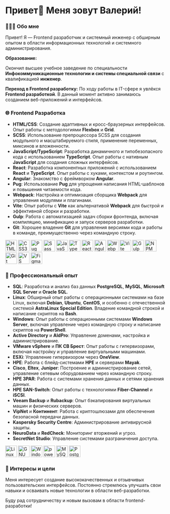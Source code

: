 # Привет👋 Меня зовут Валерий!

### 👨🏻‍💻 Обо мне

Привет! Я — Frontend разработчик и системный инженер с обширным опытом в области информационных технологий и системного администрирования.

**Образование:**

Окончил высшее учебное заведение по специальности **Инфокоммуникационные технологии и системы специальной связи** с квалификацией **инженер**.

**Переход в Frontend разработку:**
По ходу работы в IT-сфере я увлёкся **Frontend разработкой**. В данный момент активно занимаюсь созданием веб-приложений и интерфейсов.

### 🌐 Frontend Разработка

- **HTML/CSS**: Создание адаптивных и кросс-браузерных интерфейсов. Опыт работы с методологиями **Flexbox** и **Grid**.
- **SCSS**: Использование препроцессора SCSS для создания модульного и масштабируемого стиля, применение переменных, миксинов и вложенности.
- **JavaScript/TypeScript**: Разработка динамичного и типобезопасного кода с использованием **TypeScript**. Опыт работы с нативным **JavaScript** для создания сложных интерфейсов.
- **React**: Разработка компонентных приложений с использованием **React** и **TypeScript**. Опыт работы с хуками, контекстом и роутингом.
- **Angular**: Знакомство с фреймворком **Angular**.
- **Pug**: Использование **Pug** для упрощения написания HTML-шаблонов и повышения читаемости кода.
- **Webpack**: Настройка и оптимизация сборщика **Webpack** для управления модулями и плагинами.
- **Vite**: Опыт работы с **Vite** как альтернативой **Webpack** для быстрой и эффективной сборки и разработки.
- **Gulp**: Работа с автоматизацией задач сборки фронтенда, включая компиляцию, минификацию и запуск серверов разработки.
- **Git**: Хорошее владение **Git** для управления версиями кода и работы в команде, преимущественно через командную строку.

<p align="left">
    <a href="https://developer.mozilla.org/en-US/docs/Glossary/HTML5" target="_blank" rel="noreferrer"><img src="https://raw.githubusercontent.com/danielcranney/readme-generator/main/public/icons/skills/html5-colored.svg" width="36" height="36" alt="HTML5" /></a>
    <a href="https://www.w3.org/TR/CSS/#css" target="_blank" rel="noreferrer"><img src="https://raw.githubusercontent.com/danielcranney/readme-generator/main/public/icons/skills/css3-colored.svg" width="36" height="36" alt="CSS3" /></a>
    <a href="https://pugjs.org/api/getting-started.html" target="_blank" rel="noreferrer"><img src="https://skillicons.dev/icons?i=pug&light=1" width="36" height="36" alt="Pug" /></a>
    <a href="https://sass-lang.com/" target="_blank" rel="noreferrer"><img src="https://raw.githubusercontent.com/danielcranney/readme-generator/main/public/icons/skills/sass-colored.svg" width="36" height="36" alt="Sass" /></a>
    <a href="https://developer.mozilla.org/en-US/docs/Web/JavaScript" target="_blank" rel="noreferrer"><img src="https://raw.githubusercontent.com/danielcranney/readme-generator/main/public/icons/skills/javascript-colored.svg" width="36" height="36" alt="JavaScript" /></a>
    <a href="https://www.typescriptlang.org/" target="_blank" rel="noreferrer"><img src="https://raw.githubusercontent.com/danielcranney/readme-generator/main/public/icons/skills/typescript-colored.svg" width="36" height="36" alt="TypeScript" /></a>
    <a href="https://reactjs.org/" target="_blank" rel="noreferrer"><img src="https://raw.githubusercontent.com/danielcranney/readme-generator/main/public/icons/skills/react-colored.svg" width="36" height="36" alt="React" /></a>
    <a href="https://angular.io/" target="_blank" rel="noreferrer"><img src="https://raw.githubusercontent.com/danielcranney/readme-generator/main/public/icons/skills/angularjs-colored.svg" width="36" height="36" alt="Angular" /></a>    
    <a href="https://webpack.js.org/" target="_blank" rel="noreferrer"><img src="https://raw.githubusercontent.com/danielcranney/readme-generator/main/public/icons/skills/webpack-colored.svg" width="36" height="36" alt="Webpack" /></a>
    <a href="https://vitejs.dev/" target="_blank" rel="noreferrer"><img src="https://raw.githubusercontent.com/danielcranney/readme-generator/main/public/icons/skills/vite-colored.svg" width="36" height="36" alt="Vite" /></a>
    <a href="https://gulpjs.com" target="_blank" rel="noreferrer"><img src="https://skillicons.dev/icons?i=gulp" width="36" height="36" alt="Gulp" /></a>
    <a href="https://www.npmjs.com" target="_blank" rel="noreferrer"><img src="https://skillicons.dev/icons?i=npm" width="36" height="36" alt="NPM" /></a>
    <a href="https://git-scm.com/" target="_blank" rel="noreferrer"><img src="https://raw.githubusercontent.com/danielcranney/readme-generator/main/public/icons/skills/git-colored.svg" width="36" height="36" alt="Git" /></a>
    <a href="https://code.visualstudio.com/" target="_blank" rel="noreferrer"><img src="https://raw.githubusercontent.com/danielcranney/readme-generator/main/public/icons/skills/visualstudiocode.svg" width="36" height="36" alt="VS Code" /></a>
    <a href="https://www.figma.com/" target="_blank" rel="noreferrer"><img src="https://raw.githubusercontent.com/danielcranney/readme-generator/main/public/icons/skills/figma-colored.svg" width="36" height="36" alt="Figma" /></a>
</p>

  
### 💼 Профессиональный опыт

- **SQL**: Разработка и анализ баз данных **PostgreSQL**, **MySQL**, **Microsoft SQL Server** и **Oracle SQL**.
- **Linux**: Обширный опыт работы с операционными системами на базе Linux, включая **Debian**, **Ubuntu**, **CentOS**, 
  и особенно с отечественной системой **AstraLinux Special Edition**. Владение командной строкой и написание скриптов на **Bash**.
- **Windows**: Опыт работы с операционными системами **Windows Server**, включая управление через командную строку и написание скриптов на **PowerShell**.
- **Active Directory** и **AldPro**: Управление доменами, настройка и администрирование.
- **VMware vSphere** и **ПК СВ Брест**: Опыт работы с гипервизорами, включая настройку и управление виртуальными машинами.
- **ESXi**: Управление гипервизором через **OneView**.
- **HPE**: Работа с блейд-системами **HPE** и серверами **Mayak**.
- **Cisco**, **Eltex**, **Juniper**: Построение и администрирование сетей, управление сетевым оборудованием через командную строку.
- **HPE 3PAR**: Работа с системами хранения данных и сетями хранения данных.
- **HPE SAN-Switch**: Опыт работы с технологиями **Fiber-Channel** и **iSCSI**.
- **Veeam Backup** и **Rubackup**: Опыт бэкапирования виртуальных машин и физических серверов.
- **VipNet** и **Континент**: Работа с криптошлюзами для обеспечения безопасной передачи данных.
- **Kaspersky Security Centre**: Администрирование антивирусной защиты.
- **NeuroData** и **RedCheck**: Мониторинг вторжений и угроз.
- **SecretNet Studio**: Управление системами разграничения доступа.

<p align="left">
    <a href="https://www.linux.org" target="_blank" rel="noreferrer"><img src="https://raw.githubusercontent.com/danielcranney/readme-generator/main/public/icons/skills/linux-colored.svg" width="36" height="36" alt="Linux" /></a>
    <a href="https://www.gnu.org/software/bash/" target="_blank" rel="noreferrer"><img src="https://raw.githubusercontent.com/danielcranney/readme-generator/main/public/icons/skills/gnubash.svg" width="36" height="36" alt="GNU Bash" /></a>
    <a href="https://www.microsoft.com" target="_blank" rel="noreferrer"><img src="https://skillicons.dev/icons?i=windows" width="36" height="36" alt="Windows" /></a>
    <a href="https://learn.microsoft.com/en-us/powershell/" target="_blank" rel="noreferrer"><img src="https://skillicons.dev/icons?i=powershell" width="36" height="36" alt="powershell" /></a>
    <a href="https://www.mysql.com/" target="_blank" rel="noreferrer"><img src="https://raw.githubusercontent.com/danielcranney/readme-generator/main/public/icons/skills/mysql-colored.svg" width="36" height="36" alt="MySQL" /></a>
    <a href="https://www.postgresql.org/" target="_blank" rel="noreferrer"><img src="https://raw.githubusercontent.com/danielcranney/readme-generator/main/public/icons/skills/postgresql-colored.svg" width="36" height="36" alt="PostgreSQL" /></a>
</p>

### 🎯 Интересы и цели

Меня интересует создание высококачественных и отзывчивых пользовательских интерфейсов. Постоянно стремлюсь улучшать свои навыки и осваивать новые технологии в области веб-разработки.

Буду рад сотрудничеству и новым вызовам в области frontend-разработки!
